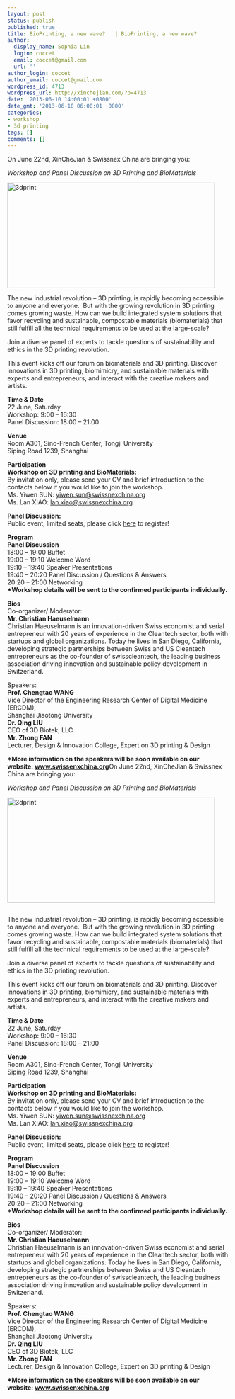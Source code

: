 ```yaml
---
layout: post
status: publish
published: true
title: BioPrinting, a new wave?   | BioPrinting, a new wave?
author:
  display_name: Sophia Lin
  login: coccet
  email: coccet@gmail.com
  url: ''
author_login: coccet
author_email: coccet@gmail.com
wordpress_id: 4713
wordpress_url: http://xinchejian.com/?p=4713
date: '2013-06-10 14:00:01 +0800'
date_gmt: '2013-06-10 06:00:01 +0800'
categories:
- workshop
- 3d printing
tags: []
comments: []
---
```

<p><!--:zh-->On June 22nd, XinCheJian &amp; Swissnex China are bringing you:</p>
<p><em id="__mceDel">Workshop and Panel Discussion on 3D Printing and BioMaterials</em></p>
<p><a href="http://xinchejian.com/wp-content/uploads/2013/06/3dprint.jpg"><img class="alignnone size-large wp-image-4714" alt="3dprint" src="http://xinchejian.com/wp-content/uploads/2013/06/3dprint-600x304.jpg" width="470" height="238" /></a></p>
<p>The new industrial revolution &ndash; 3D printing, is rapidly becoming accessible to anyone and everyone.&nbsp; But with the growing revolution in 3D printing comes growing waste. How can we build integrated system solutions that favor recycling and sustainable, compostable materials (biomaterials) that still fulfill all the technical requirements to be used at the large-scale?</p>
<p>Join a diverse panel of experts to tackle questions of sustainability and ethics in the 3D printing revolution.</p>
<p>This event kicks off our forum on biomaterials and 3D printing. Discover innovations in 3D printing, biomimicry, and sustainable materials with experts and entrepreneurs, and interact with the creative makers and artists.</p>
<p><strong>Time &amp; Date</strong><br />
22 June,&nbsp;Saturday<br />
Workshop:&nbsp;9:00 &ndash; 16:30<br />
Panel Discussion:&nbsp;18:00 &ndash; 21:00</p>
<p><strong>Venue</strong><br />
Room A301, Sino-French Center, Tongji University<br />
Siping Road 1239, Shanghai</p>
<p><strong>Participation</strong><br />
<strong>Workshop on 3D printing and BioMaterials:</strong><br />
By invitation only, please send your CV and brief introduction to the contacts below if you would like to join the workshop.<br />
Ms. Yiwen SUN:&nbsp;<a href="mailto:yiwen.sun@swissnexchina.org" target="_blank">yiwen.sun@swissnexchina.org</a><br />
Ms. Lan XIAO:&nbsp;<a href="mailto:lan.xiao@swissnexchina.org" target="_blank">lan.xiao@swissnexchina.org</a></p>
<p><strong>Panel Discussion:</strong><br />
Public event, limited seats, please click&nbsp;<a href="http://www.formstack.com/forms/?1493342-25G4fFDlap" target="_blank">here</a>&nbsp;to register!</p>
<p><strong>Program</strong><br />
<strong>Panel Discussion</strong><br />
18:00 &ndash; 19:00&nbsp;Buffet<br />
19:00 &ndash; 19:10&nbsp;Welcome Word<br />
19:10 &ndash; 19:40&nbsp;Speaker Presentations<br />
19:40 &ndash; 20:20&nbsp;Panel Discussion / Questions &amp; Answers<br />
20:20 &ndash; 21:00&nbsp;Networking<br />
<strong>*Workshop details will be sent to the confirmed participants individually.</strong></p>
<p><strong>Bios</strong><br />
Co-organizer/ Moderator:<br />
<strong>Mr. Christian Haeuselmann</strong><br />
Christian Haeuselmann is an innovation-driven Swiss economist and serial entrepreneur with 20 years of experience in the Cleantech sector, both with startups and global organizations. Today he lives in San Diego, California, developing strategic partnerships between Swiss and US Cleantech entrepreneurs as the co-founder of swisscleantech, the leading business association driving innovation and sustainable policy development in Switzerland.</p>
<p>Speakers:<br />
<strong>Prof. Chengtao WANG&nbsp;</strong><br />
Vice Director of the Engineering Research Center of Digital Medicine (ERCDM),<br />
Shanghai Jiaotong University<br />
<strong>Dr. Qing LIU</strong><br />
CEO of 3D Biotek, LLC<br />
<strong>Mr. Zhong FAN&nbsp;</strong><br />
Lecturer, Design &amp; Innovation College, Expert on 3D printing &amp; Design</p>
<p><strong>*More information on the speakers will be soon available on our website:&nbsp;<a href="http://www.swissenxchina.org/" target="_blank">www.swissenxchina.org</a></strong><!--:--><!--:en-->On June 22nd, XinCheJian &amp; Swissnex China are bringing you:</p>
<p><em id="__mceDel"><em id="__mceDel">Workshop and Panel Discussion on 3D Printing and BioMaterials</em></em></p>
<p><a href="http://xinchejian.com/wp-content/uploads/2013/06/3dprint.jpg"><img class="alignnone size-large wp-image-4714" alt="3dprint" src="http://xinchejian.com/wp-content/uploads/2013/06/3dprint-600x304.jpg" width="470" height="238" /></a></p>
<p><img alt="" src="file:///c:/users/aaabbb/appdata/roaming/360se6/USERDA~1/Temp/3dprint.jpg" /></p>
<p>The new industrial revolution &ndash; 3D printing, is rapidly becoming accessible to anyone and everyone.&nbsp; But with the growing revolution in 3D printing comes growing waste. How can we build integrated system solutions that favor recycling and sustainable, compostable materials (biomaterials) that still fulfill all the technical requirements to be used at the large-scale?</p>
<p>Join a diverse panel of experts to tackle questions of sustainability and ethics in the 3D printing revolution.</p>
<p>This event kicks off our forum on biomaterials and 3D printing. Discover innovations in 3D printing, biomimicry, and sustainable materials with experts and entrepreneurs, and interact with the creative makers and artists.</p>
<p><strong>Time &amp; Date</strong><br />
22 June,&nbsp;Saturday<br />
Workshop:&nbsp;9:00 &ndash; 16:30<br />
Panel Discussion:&nbsp;18:00 &ndash; 21:00</p>
<p><strong>Venue</strong><br />
Room A301, Sino-French Center, Tongji University<br />
Siping Road 1239, Shanghai</p>
<p><strong>Participation</strong><br />
<strong>Workshop on 3D printing and BioMaterials:</strong><br />
By invitation only, please send your CV and brief introduction to the contacts below if you would like to join the workshop.<br />
Ms. Yiwen SUN:&nbsp;<a href="mailto:yiwen.sun@swissnexchina.org" target="_blank">yiwen.sun@swissnexchina.org</a><br />
Ms. Lan XIAO:&nbsp;<a href="mailto:lan.xiao@swissnexchina.org" target="_blank">lan.xiao@swissnexchina.org</a></p>
<p><strong>Panel Discussion:</strong><br />
Public event, limited seats, please click&nbsp;<a href="http://www.formstack.com/forms/?1493342-25G4fFDlap" target="_blank">here</a>&nbsp;to register!</p>
<p><strong>Program</strong><br />
<strong>Panel Discussion</strong><br />
18:00 &ndash; 19:00&nbsp;Buffet<br />
19:00 &ndash; 19:10&nbsp;Welcome Word<br />
19:10 &ndash; 19:40&nbsp;Speaker Presentations<br />
19:40 &ndash; 20:20&nbsp;Panel Discussion / Questions &amp; Answers<br />
20:20 &ndash; 21:00&nbsp;Networking<br />
<strong>*Workshop details will be sent to the confirmed participants individually.</strong></p>
<p><strong>Bios</strong><br />
Co-organizer/ Moderator:<br />
<strong>Mr. Christian Haeuselmann</strong><br />
Christian Haeuselmann is an innovation-driven Swiss economist and serial entrepreneur with 20 years of experience in the Cleantech sector, both with startups and global organizations. Today he lives in San Diego, California, developing strategic partnerships between Swiss and US Cleantech entrepreneurs as the co-founder of swisscleantech, the leading business association driving innovation and sustainable policy development in Switzerland.</p>
<p>Speakers:<br />
<strong>Prof. Chengtao WANG&nbsp;</strong><br />
Vice Director of the Engineering Research Center of Digital Medicine (ERCDM),<br />
Shanghai Jiaotong University<br />
<strong>Dr. Qing LIU</strong><br />
CEO of 3D Biotek, LLC<br />
<strong>Mr. Zhong FAN&nbsp;</strong><br />
Lecturer, Design &amp; Innovation College, Expert on 3D printing &amp; Design</p>
<p><strong>*More information on the speakers will be soon available on our website:&nbsp;<a href="http://www.swissenxchina.org/" target="_blank">www.swissenxchina.org</a></strong><!--:--></p>
